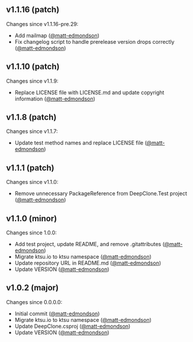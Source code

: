 ## v1.1.16 (patch)

Changes since v1.1.16-pre.29:

- Add mailmap ([@matt-edmondson](https://github.com/matt-edmondson))
- Fix changelog script to handle prerelease version drops correctly ([@matt-edmondson](https://github.com/matt-edmondson))

## v1.1.10 (patch)

Changes since v1.1.9:

- Replace LICENSE file with LICENSE.md and update copyright information ([@matt-edmondson](https://github.com/matt-edmondson))

## v1.1.8 (patch)

Changes since v1.1.7:

- Update test method names and replace LICENSE file ([@matt-edmondson](https://github.com/matt-edmondson))

## v1.1.1 (patch)

Changes since v1.1.0:

- Remove unnecessary PackageReference from DeepClone.Test project ([@matt-edmondson](https://github.com/matt-edmondson))

## v1.1.0 (minor)

Changes since 1.0.0:

- Add test project, update README, and remove .gitattributes ([@matt-edmondson](https://github.com/matt-edmondson))
- Migrate ktsu.io to ktsu namespace ([@matt-edmondson](https://github.com/matt-edmondson))
- Update repository URL in README.md ([@matt-edmondson](https://github.com/matt-edmondson))
- Update VERSION ([@matt-edmondson](https://github.com/matt-edmondson))

## v1.0.2 (major)

Changes since 0.0.0.0:

- Initial commit ([@matt-edmondson](https://github.com/matt-edmondson))
- Migrate ktsu.io to ktsu namespace ([@matt-edmondson](https://github.com/matt-edmondson))
- Update DeepClone.csproj ([@matt-edmondson](https://github.com/matt-edmondson))
- Update VERSION ([@matt-edmondson](https://github.com/matt-edmondson))


